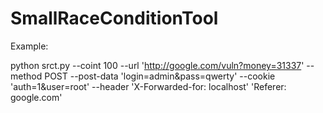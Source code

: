 SmallRaceConditionTool
======================

Example: 

python srct.py --coint 100 --url 'http://google.com/vuln?money=31337' --method POST --post-data 'login=admin&pass=qwerty' --cookie 'auth=1&user=root' --header 'X-Forwarded-for: localhost' 'Referer: google.com'
